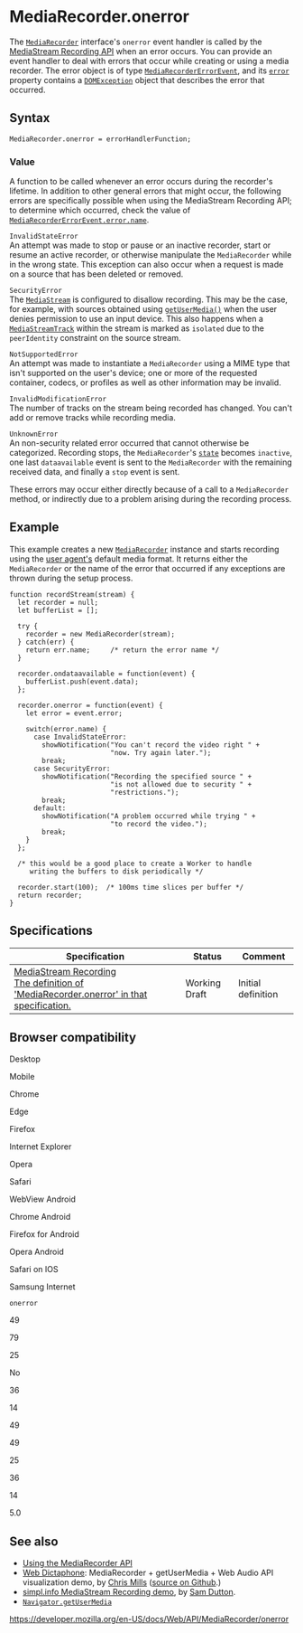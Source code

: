 # MediaRecorder.onerror

The [`MediaRecorder`](../mediarecorder) interface's `onerror` event handler is called by the [MediaStream Recording API](../mediastream_recording_api) when an error occurs. You can provide an event handler to deal with errors that occur while creating or using a media recorder. The error object is of type [`MediaRecorderErrorEvent`](../mediarecordererrorevent), and its [`error`](../mediarecordererrorevent/error) property contains a [`DOMException`](../domexception) object that describes the error that occurred.

## Syntax

    MediaRecorder.onerror = errorHandlerFunction;

### Value

A function to be called whenever an error occurs during the recorder's lifetime. In addition to other general errors that might occur, the following errors are specifically possible when using the MediaStream Recording API; to determine which occurred, check the value of [`MediaRecorderErrorEvent.error.name`](../domexception/name).

`InvalidStateError`  
An attempt was made to stop or pause or an inactive recorder, start or resume an active recorder, or otherwise manipulate the `MediaRecorder` while in the wrong state. This exception can also occur when a request is made on a source that has been deleted or removed.

`SecurityError`  
The [`MediaStream`](../mediastream) is configured to disallow recording. This may be the case, for example, with sources obtained using [`getUserMedia()`](../mediadevices/getusermedia) when the user denies permission to use an input device. This also happens when a [`MediaStreamTrack`](../mediastreamtrack) within the stream is marked as <span class="page-not-created">`isolated`</span> due to the <span class="page-not-created">`peerIdentity`</span> constraint on the source stream.

`NotSupportedError`  
An attempt was made to instantiate a `MediaRecorder` using a MIME type that isn't supported on the user's device; one or more of the requested container, codecs, or profiles as well as other information may be invalid.

`InvalidModificationError`  
The number of tracks on the stream being recorded has changed. You can't add or remove tracks while recording media.

`UnknownError`  
An non-security related error occurred that cannot otherwise be categorized. Recording stops, the `MediaRecorder`'s [`state`](state) becomes `inactive`, one last `dataavailable` event is sent to the `MediaRecorder` with the remaining received data, and finally a `stop` event is sent.

These errors may occur either directly because of a call to a `MediaRecorder` method, or indirectly due to a problem arising during the recording process.

## Example

This example creates a new [`MediaRecorder`](../mediarecorder) instance and starts recording using the [user agent's](https://developer.mozilla.org/en-US/docs/Glossary/User_agent) default media format. It returns either the `MediaRecorder` or the name of the error that occurred if any exceptions are thrown during the setup process.

    function recordStream(stream) {
      let recorder = null;
      let bufferList = [];

      try {
        recorder = new MediaRecorder(stream);
      } catch(err) {
        return err.name;     /* return the error name */
      }

      recorder.ondataavailable = function(event) {
        bufferList.push(event.data);
      };

      recorder.onerror = function(event) {
        let error = event.error;

        switch(error.name) {
          case InvalidStateError:
            showNotification("You can't record the video right " +
                             "now. Try again later.");
            break;
          case SecurityError:
            showNotification("Recording the specified source " +
                             "is not allowed due to security " +
                             "restrictions.");
            break;
          default:
            showNotification("A problem occurred while trying " +
                             "to record the video.");
            break;
        }
      };

      /* this would be a good place to create a Worker to handle
         writing the buffers to disk periodically */

      recorder.start(100);  /* 100ms time slices per buffer */
      return recorder;
    }

## Specifications

<table><thead><tr class="header"><th>Specification</th><th>Status</th><th>Comment</th></tr></thead><tbody><tr class="odd"><td><a href="https://w3c.github.io/mediacapture-record/#dom-mediarecorder-onerror">MediaStream Recording<br />
<span class="small">The definition of 'MediaRecorder.onerror' in that specification.</span></a></td><td><span class="spec-wd">Working Draft</span></td><td>Initial definition</td></tr></tbody></table>

## Browser compatibility

Desktop

Mobile

Chrome

Edge

Firefox

Internet Explorer

Opera

Safari

WebView Android

Chrome Android

Firefox for Android

Opera Android

Safari on IOS

Samsung Internet

`onerror`

49

79

25

No

36

14

49

49

25

36

14

5.0

## See also

- [Using the MediaRecorder API](../mediastream_recording_api/using_the_mediastream_recording_api)
- [Web Dictaphone](https://mdn.github.io/web-dictaphone/): MediaRecorder + getUserMedia + Web Audio API visualization demo, by [Chris Mills](https://twitter.com/chrisdavidmills) ([source on Github](https://github.com/mdn/web-dictaphone/).)
- [simpl.info MediaStream Recording demo](https://simpl.info/mediarecorder/), by [Sam Dutton](https://twitter.com/sw12).
- [`Navigator.getUserMedia`](../navigator/getusermedia)

<a href="https://developer.mozilla.org/en-US/docs/Web/API/MediaRecorder/onerror" class="_attribution-link">https://developer.mozilla.org/en-US/docs/Web/API/MediaRecorder/onerror</a>
